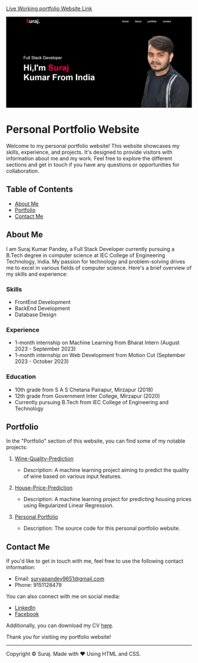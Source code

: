 [Live Working portfolio Website Link](https://surajpersonalportfolio.000webhostapp.com/)

![Image Alt Text](/suraj2.png)

# Personal Portfolio Website

Welcome to my personal portfolio website! This website showcases my skills, experience, and projects. It's designed to provide visitors with information about me and my work. Feel free to explore the different sections and get in touch if you have any questions or opportunities for collaboration.

## Table of Contents

- [About Me](#about-me)
- [Portfolio](#portfolio)
- [Contact Me](#contact-me)

## About Me

I am Suraj Kumar Pandey, a Full Stack Developer currently pursuing a B.Tech degree in computer science at IEC College of Engineering Technology, India. My passion for technology and problem-solving drives me to excel in various fields of computer science. Here's a brief overview of my skills and experience:

### Skills
- FrontEnd Development
- BackEnd Development
- Database Design

### Experience
- 1-month internship on Machine Learning from Bharat Intern (August 2023 - September 2023)
- 1-month internship on Web Development from Motion Cut (September 2023 - October 2023)

### Education
- 10th grade from S A S Chetana Pairapur, Mirzapur (2018)
- 12th grade from Government Inter College, Mirzapur (2020)
- Currently pursuing B.Tech from IEC College of Engineering and Technology

## Portfolio

In the "Portfolio" section of this website, you can find some of my notable projects:

1. [Wine-Quality-Prediction](https://github.com/surajkumarpandey231211/Wine-Quality-Prediction)
   - Description: A machine learning project aiming to predict the quality of wine based on various input features.

2. [House-Price-Prediction](https://github.com/surajkumarpandey231211/House-Price-Prediction)
   - Description: A machine learning project for predicting housing prices using Regularized Linear Regression.

3. [Personal Portfolio](https://github.com/surajkumarpandey231211/Personal-Portfolio)
   - Description: The source code for this personal portfolio website.

## Contact Me

If you'd like to get in touch with me, feel free to use the following contact information:

- Email: suryapandey9651@gmail.com
- Phone: 9151128479

You can also connect with me on social media:
- [LinkedIn](https://www.linkedin.com/in/suraj-kumar-pandey-a63686229/)
- [Facebook](https://facebook.com/)

Additionally, you can download my CV [here](images/surajresume.pdf).

Thank you for visiting my portfolio website!

---

Copyright © Suraj. Made with ❤️ Using HTML and CSS.





